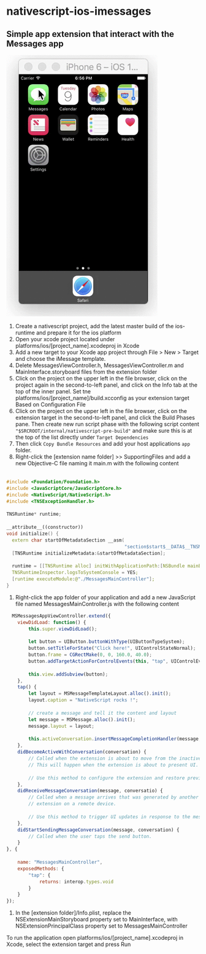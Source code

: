 # nativescript-ios-imessages
## Simple app extension that interact with the Messages app

![Alt text](messages.gif?raw=true "Message")

1. Create a nativescript project, add the latest master build of the ios-runtime and prepare it for the ios platform
1. Open your xcode project located under platforms/ios/[project_name].xcodeproj in Xcode
1. Add a new target to your Xcode app project through File > New > Target and choose the iMessage template.
1. Delete MessagesViewController.h, MessagesViewController.m and MainInterface.storyboard files from the extension folder
1. Click on the project on the upper left in the file browser, click on the project again in the second-to-left panel, and click on the Info tab at the top of the inner panel. Set tne platforms/ios/[project_name]/build.xcconfig as your extension target Based on Configuration File 
1. Click on the project on the upper left in the file browser, click on the extension target in the second-to-left panel, and click the Build Phases pane. Then create new run script phase with the following script content ``` "$SRCROOT/internal/nativescript-pre-build" ``` and make sure this is at the top of the list directly under `Target Dependencies`
1. Then click `Copy Bundle Resources` and add your host applications `app` folder.
1. Right-click the [extension name folder] >> SupportingFiles and add a new Objective-C file naming it main.m with the following content
  ```c++
  
#include <Foundation/Foundation.h>
#include <JavaScriptCore/JavaScriptCore.h>
#include <NativeScript/NativeScript.h>
#include <TNSExceptionHandler.h>

TNSRuntime* runtime;

__attribute__((constructor))
void initialize() {
    extern char startOfMetadataSection __asm(
                                             "section$start$__DATA$__TNSMetadata");
    [TNSRuntime initializeMetadata:&startOfMetadataSection];
    
    runtime = [[TNSRuntime alloc] initWithApplicationPath:[NSBundle mainBundle].bundlePath];
    TNSRuntimeInspector.logsToSystemConsole = YES;
    [runtime executeModule:@"./MessagesMainController"];
  }
  ```

1. Right-click the app folder of your application and add a new JavaScript file named MessagesMainController.js with the following content 
  ```javascript
    MSMessagesAppViewController.extend({
      viewDidLoad: function() {
          this.super.viewDidLoad();

          let button = UIButton.buttonWithType(UIButtonTypeSystem);
          button.setTitleForState("Click here!", UIControlStateNormal);
          button.frame = CGRectMake(0, 0, 160.0, 40.0);
          button.addTargetActionForControlEvents(this, "tap", UIControlEvents.UIControlEventTouchUpInside)

          this.view.addSubview(button);
      },
      tap() {
          let layout = MSMessageTemplateLayout.alloc().init();
          layout.caption = "NativeScript rocks !";

          // create a message and tell it the content and layout
          let message = MSMessage.alloc().init();
          message.layout = layout;

          this.activeConversation.insertMessageCompletionHandler(message, null);
      },
      didBecomeActiveWithConversation(conversation) {
          // Called when the extension is about to move from the inactive to active state.
          // This will happen when the extension is about to present UI.

          // Use this method to configure the extension and restore previously stored state.
      },
      didReceiveMessageConversation(message, conversatio) {
          // Called when a message arrives that was generated by another instance of this
          // extension on a remote device.

          // Use this method to trigger UI updates in response to the message.
      },
      didStartSendingMessageConversation(message, conversation) {
          // Called when the user taps the send button.
      }
  }, {

      name: "MessagesMainController",
      exposedMethods: {
          "tap": {
              returns: interop.types.void
          }
      }
  });
  ```
1. In the [extension folder]/Info.plist, replace the NSExtensionMainStoryboard property set to MainInterface, with NSExtensionPrincipalClass property set to MessagesMainController

To run the application open platforms/ios/[project_name].xcodeproj in Xcode, select the extension target and press Run
